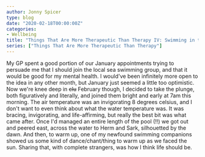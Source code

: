 ```yaml
---
author: Jonny Spicer
type: blog
date: "2020-02-18T00:00:00Z"
categories:
- Wellbeing
title: "Things That Are More Therapeutic Than Therapy IV: Swimming in the Sea"
series: ["Things That Are More Therapeutic Than Therapy"]
---
```

My GP spent a good portion of our January appointments trying to persuade me that I should join the local sea swimming group, and that it would be good for my mental health. I
would've been infinitely more open to the idea in any other month, but January just seemed a little too optimistic. Now we're knee deep in ~~clu~~ February though, I
decided to take the plunge, both figuratively and literally, and joined them bright and early at 7am this morning. The air temperature was an invigorating 8 degrees celsius,
and I don't want to even think about what the water temperature was. It was bracing, invigorating, and life-affirming, but really the best bit was what came after. Once I'd
managed an entire length of the pool (!!) we got out and peered east, across the water to Herm and Sark, silhouetted by the dawn. And then, to warm up, one of my newfound
swimming companions showed us some kind of dance/chant/thing to warm up as we faced the sun. Sharing that, with complete strangers, was how I think life should be.
